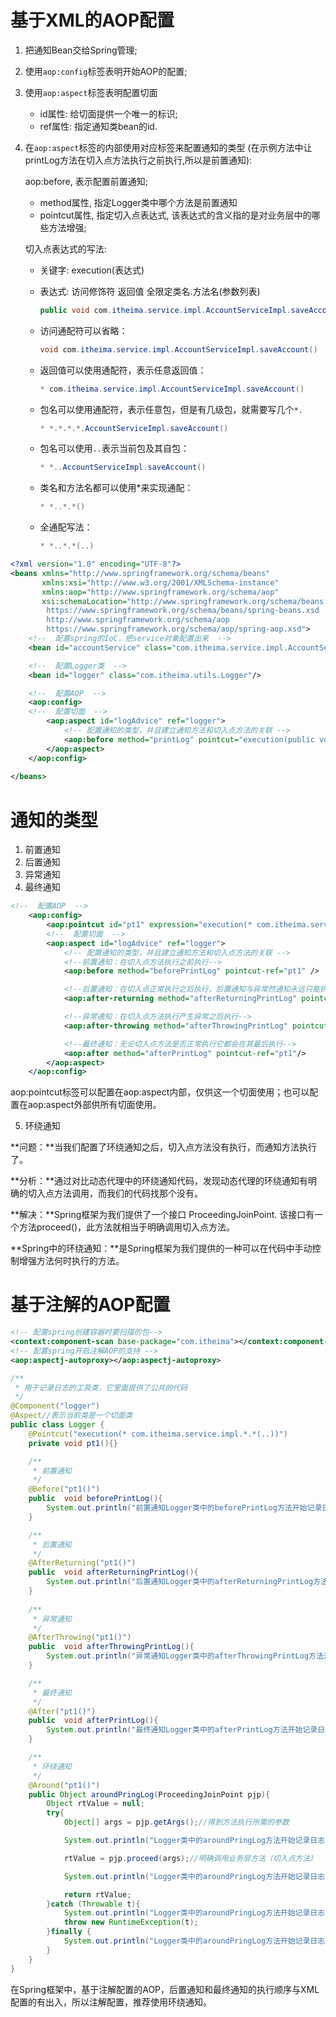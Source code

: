 # 基于XML的AOP配置

1. 把通知Bean交给Spring管理;
2. 使用`aop:config`标签表明开始AOP的配置;
3. 使用`aop:aspect`标签表明配置切面
   - id属性: 给切面提供一个唯一的标识;
   - ref属性: 指定通知类bean的id.

4. 在`aop:aspect`标签的内部使用对应标签来配置通知的类型 (在示例方法中让printLog方法在切入点方法执行之前执行,所以是前置通知):

   aop:before, 表示配置前置通知;

   - method属性, 指定Logger类中哪个方法是前置通知
   - pointcut属性, 指定切入点表达式, 该表达式的含义指的是对业务层中的哪些方法增强;

   切入点表达式的写法:

   - 关键字: execution(表达式)

   - 表达式: 访问修饰符 返回值 全限定类名.方法名(参数列表)

     ```java
     public void com.itheima.service.impl.AccountServiceImpl.saveAccount()
     ```

   - 访问通配符可以省略：

     ```java
     void com.itheima.service.impl.AccountServiceImpl.saveAccount()
     ```

   - 返回值可以使用通配符，表示任意返回值：

     ```java
     * com.itheima.service.impl.AccountServiceImpl.saveAccount()
     ```

   - 包名可以使用通配符，表示任意包，但是有几级包，就需要写几个`*.`

     ```java
     * *.*.*.*.AccountServiceImpl.saveAccount()
     ```

   - 包名可以使用`..`表示当前包及其自包：

     ```java
     * *..AccountServiceImpl.saveAccount()
     ```

   - 类名和方法名都可以使用*来实现通配：

     ```java
     * *..*.*()
     ```

   - 全通配写法：

     ```java
     * *..*.*(..)
     ```

     

```xml
<?xml version="1.0" encoding="UTF-8"?>
<beans xmlns="http://www.springframework.org/schema/beans"
       xmlns:xsi="http://www.w3.org/2001/XMLSchema-instance"
       xmlns:aop="http://www.springframework.org/schema/aop"
       xsi:schemaLocation="http://www.springframework.org/schema/beans
        https://www.springframework.org/schema/beans/spring-beans.xsd
        http://www.springframework.org/schema/aop
        https://www.springframework.org/schema/aop/spring-aop.xsd">
    <!--  配置spring的IoC，把service对象配置出来  -->
    <bean id="accountService" class="com.itheima.service.impl.AccountServiceImpl"/>

    <!--  配置Logger类  -->
    <bean id="logger" class="com.itheima.utils.Logger"/>

    <!--  配置AOP  -->
    <aop:config>
    <!--  配置切面  -->
        <aop:aspect id="logAdvice" ref="logger">
            <!-- 配置通知的类型，并且建立通知方法和切入点方法的关联 -->
            <aop:before method="printLog" pointcut="execution(public void com.itheima.service.impl.AccountServiceImpl.saveAccount())"/>
        </aop:aspect>
    </aop:config>
    
</beans>
```

# 通知的类型

1. 前置通知
2. 后置通知
3. 异常通知
4. 最终通知

```xml
<!--  配置AOP  -->
    <aop:config>
        <aop:pointcut id="pt1" expression="execution(* com.itheima.service.impl.*.*(..))"/>
        <!--  配置切面  -->
        <aop:aspect id="logAdvice" ref="logger">
            <!-- 配置通知的类型，并且建立通知方法和切入点方法的关联 -->
            <!--前置通知：在切入点方法执行之前执行-->
            <aop:before method="beforePrintLog" pointcut-ref="pt1" />

            <!--后置通知：在切入点正常执行之后执行，后置通知与异常然通知永远只能执行一个-->
            <aop:after-returning method="afterReturningPrintLog" pointcut-ref="pt1"/>

            <!--异常通知：在切入点方法执行产生异常之后执行-->
            <aop:after-throwing method="afterThrowingPrintLog" pointcut-ref="pt1"/>

            <!--最终通知：无论切入点方法是否正常执行它都会在其最后执行-->
            <aop:after method="afterPrintLog" pointcut-ref="pt1"/>
        </aop:aspect>
    </aop:config>
```

aop:pointcut标签可以配置在aop:aspect内部，仅供这一个切面使用；也可以配置在aop:aspect外部供所有切面使用。

5. 环绕通知

**问题：**当我们配置了环绕通知之后，切入点方法没有执行，而通知方法执行了。

**分析：**通过对比动态代理中的环绕通知代码，发现动态代理的环绕通知有明确的切入点方法调用，而我们的代码找那个没有。

**解决：**Spring框架为我们提供了一个接口 ProceedingJoinPoint. 该接口有一个方法proceed()，此方法就相当于明确调用切入点方法。

**Spring中的环绕通知：**是Spring框架为我们提供的一种可以在代码中手动控制增强方法何时执行的方法。

# 基于注解的AOP配置

```xml
<!-- 配置spring创建容器时要扫描的包-->
<context:component-scan base-package="com.itheima"></context:component-scan>
<!-- 配置spring开启注解AOP的支持 -->
<aop:aspectj-autoproxy></aop:aspectj-autoproxy>
```

```java
/**
 * 用于记录日志的工具类，它里面提供了公共的代码
 */
@Component("logger")
@Aspect//表示当前类是一个切面类
public class Logger {
    @Pointcut("execution(* com.itheima.service.impl.*.*(..))")
    private void pt1(){}

    /**
     * 前置通知
     */
    @Before("pt1()")
    public  void beforePrintLog(){
        System.out.println("前置通知Logger类中的beforePrintLog方法开始记录日志了。。。");
    }

    /**
     * 后置通知
     */
    @AfterReturning("pt1()")
    public  void afterReturningPrintLog(){
        System.out.println("后置通知Logger类中的afterReturningPrintLog方法开始记录日志了。。。");
    }
    
    /**
     * 异常通知
     */
    @AfterThrowing("pt1()")
    public  void afterThrowingPrintLog(){
        System.out.println("异常通知Logger类中的afterThrowingPrintLog方法开始记录日志了。。。");
    }

    /**
     * 最终通知
     */
    @After("pt1()")
    public  void afterPrintLog(){
        System.out.println("最终通知Logger类中的afterPrintLog方法开始记录日志了。。。");
    }

    /**
     * 环绕通知
     */
    @Around("pt1()")
    public Object aroundPringLog(ProceedingJoinPoint pjp){
        Object rtValue = null;
        try{
            Object[] args = pjp.getArgs();//得到方法执行所需的参数

            System.out.println("Logger类中的aroundPringLog方法开始记录日志了。。。前置");

            rtValue = pjp.proceed(args);//明确调用业务层方法（切入点方法）

            System.out.println("Logger类中的aroundPringLog方法开始记录日志了。。。后置");

            return rtValue;
        }catch (Throwable t){
            System.out.println("Logger类中的aroundPringLog方法开始记录日志了。。。异常");
            throw new RuntimeException(t);
        }finally {
            System.out.println("Logger类中的aroundPringLog方法开始记录日志了。。。最终");
        }
    }
}

```

在Spring框架中，基于注解配置的AOP，后置通知和最终通知的执行顺序与XML配置的有出入，所以注解配置，推荐使用环绕通知。













